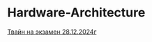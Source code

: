 # Hardware-Architecture
[Твайн на экзамен 28.12.2024г](https://Meminttaa.github.io/Hardware-Architecture/main/PC.html)
